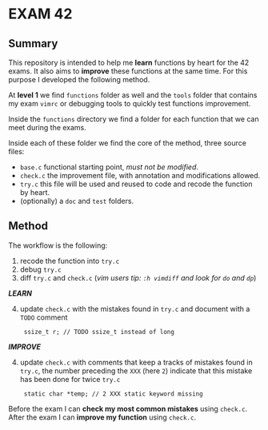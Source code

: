 
#           EXAM 42

## Summary

This repository is intended to help me **learn** functions by heart for the 42 exams.
It also aims to **improve** these functions at the same time.  For this purpose
I developed the following method.

At **level 1** we find `functions` folder as well and the `tools` folder that
contains my exam `vimrc` or debugging tools to quickly test functions
improvement.

Inside the `functions` directory we find a folder for each function that we can
meet during the exams.

Inside each of these folder we find the core of the method, three source files:
- `base.c` functional starting point, *must not be modified*.
- `check.c` the improvement file, with annotation and modifications allowed.
- `try.c` this file will be used and reused to code and recode the function by
  heart.
- (optionally) a `doc` and `test` folders.

## Method

The workflow is the following:
1. recode the function into `try.c`
2. debug `try.c`
3. diff `try.c` and `check.c` (*vim users tip: `:h vimdiff` and look for `do` and `dp`*)

***LEARN***

4. update `check.c` with the mistakes found in `try.c` and document with a
  `TODO` comment

        ssize_t r; // TODO ssize_t instead of long

***IMPROVE***

4. update `check.c` with comments that keep a tracks of mistakes found in
  `try.c`, the number preceding the `XXX` (here `2`) indicate that this mistake
  has been done for twice `try.c`

        static char *temp; // 2 XXX static keyword missing

Before the exam I can **check my most common mistakes** using `check.c`.
After the exam I can **improve my function** using `check.c`.
